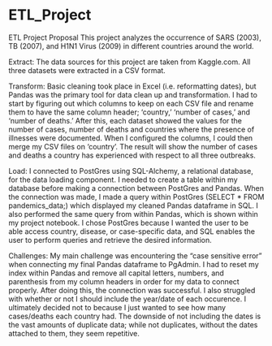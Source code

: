 # ETL_Project
ETL Project Proposal
This project analyzes the occurrence of SARS (2003), TB (2007), and H1N1 Virus (2009) in different countries around the world. 

Extract: The data sources for this project are taken from Kaggle.com. All three datasets were extracted in a CSV format.

Transform: Basic cleaning took place in Excel (i.e. reformatting dates), but Pandas was the primary tool for data clean up and transformation. I had to start by figuring out which columns to keep on each CSV file and rename them to have the same column header; ‘country,’ ‘number of cases,’ and ‘number of deaths.’ After this, each dataset showed the values for the number of cases, number of deaths and countries where the presence of illnesses were documented. When I configured the columns, I could then merge my CSV files on ‘country’. The result will show the number of cases and deaths a country has experienced with respect to all three outbreaks.

Load: I connected to PostGres using SQL-Alchemy, a relational database, for the data loading component. I needed to create a table within my database before making a connection between PostGres and Pandas. When the connection was made, I made a query within PostGres (SELECT * FROM pandemics_data;) which displayed my cleaned Pandas dataframe in SQL. I also performed the same query from within Pandas, which is shown within my project notebook. I chose PostGres because I wanted the user to be able access country, disease, or case-specific data, and SQL enables the user to perform queries and retrieve the desired information.

Challenges: My main challenge was encountering the “case sensitive error” when connecting my final Pandas dataframe to PgAdmin. I had to reset my index within Pandas and remove all capital letters, numbers, and parenthesis from my column headers in order for my data to connect properly. After doing this, the connection was successful. I also struggled with whether or not I should include the year/date of each occurence. I ultimately decided not to because I just wanted to see how many cases/deaths each country had. The downside of not including the dates is the vast amounts of duplicate data; while not duplicates, without the dates attached to them, they seem repetitive.
